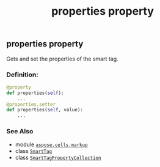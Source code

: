 ﻿---
title: properties property
second_title: Aspose.Cells for Python via .NET API References
description: 
type: docs
weight: 60
url: /aspose.cells.markup/smarttag/properties/
is_root: false
---

## properties property


Gets and set the properties of the smart tag.
### Definition:
```python
@property
def properties(self):
    ...
@properties.setter
def properties(self, value):
    ...
```

### See Also
* module [`aspose.cells.markup`](../../)
* class [`SmartTag`](/cells/python-net/aspose.cells.markup/smarttag)
* class [`SmartTagPropertyCollection`](/cells/python-net/aspose.cells.markup/smarttagpropertycollection)
